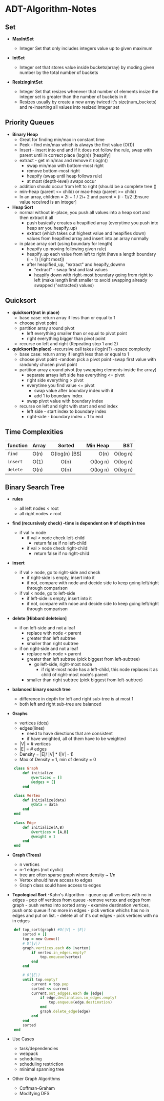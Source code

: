 # ADT-Algorithm-Notes

## Set

- **MaxIntSet**
    - Integer Set that only includes integers value up to given maximum

- **IntSet**
    - Integer set that stores value inside buckets(array) by moding given number by the total number of buckets
- **ResizingIntSet**
    - Integer Set that resizes whenever that number of elements insize the integer set is greater than the number of buckets in it
    - Resizes usually by create a new array twiced it's size(num_buckets) and re-inserting all values into resized Integer set


## Priority Queues
- **Binary Heap**
    - Great for finding min/max in constant time
    - Peek - find min/max which is always the first value (O(1))
    - Insert - insert into end and if it does not follow the rule, swap with parent until in correct place (log(n)) [heapify]
    - extract - get min/max and remove it (log(n))
        - swap min/max with bottom-most right
        - remove bottom-most right
        - heapify (swap until heap follows rule) 
        - at most (depth-level) swaps occur 
    - addition should occur from left to right (should be a complete tree ()
    - min-heap (parent <= child) or max-heap (parent >=  child)
    - In an array, children = 2i + 1 / 2i+ 2 and parent = (i - 1)/2 [Ensure value received is an integer]
- **Heap Sort**
    - normal without in-place, you push all values into a heap sort and then extract it all
        - push basically creates a heapified array (everytime you push into heap arr you heapify_up)
        - extract (which takes out highest value and heapifies down) values from heapified array and insert into an array normally
    - in place array sort (using boundary for length)
        - heapify up moving following given rule)
        - heapify_up each value from left to right (have a length boundary (i + 1) [right most])
        - after heapified_up, "extract" and heapify_dowmn
            - "extract" - swap first and last values
            - heapify down with right-most boundary going from right to left (make length limit smaller to avoid swapping already swapped ("extracted) values)

## Quicksort
-   **quicksort(not in place)**
    - base case: return array if less than or equal to 1
    - choose pivot point
    - partition array around pivot
        - left everything  smaller than or equal to pivot point
        - right everything bigger than pivot point
    - recurse on left and right (Repeating step 1 and 2)
- **quicksort(in place)**
    -recursive call takes (log(n)?) -space complexity
    - base case: return array if length less than or equal to 1
    - choose pivot point
        -random pick a pivot point
        -swap first value with randomly chosen pivot point
    - partition array around pivot (by swapping elements inside the array)
        - separate arrays left side has everything <= pivot
        - right side everything > pivot
        - everytime you find value <= pivot
            - swap value after boundary index with it
            - add 1 to boundary index
        - swap pivot value with boundary index
    - recurse on left and right with start and end index
        - left side - start index to boundary index
        - right-side - boundary index + 1 to end

## Time Complexities

|function | **Array**       | **Sorted**          | **Min Heap** | **BST**|
| ------------- | ------------- |:-------------:| -----:|-----:|
| `find` |  O(n)  | O(log(n) [BS]| O(n) | O(log n)|
|`insert` | O(1)    | O(n)     |  O(log n) | O(log n)|
|`delete` | O(n) | O(n)     |    O(log n)| O(log n)

## Binary Search Tree
- **rules**
    - all left nodes < root
    - all right nodes > root
- **find (recursively check) -time is dependent on # of depth in tree**
    - if val != node
        - if val < node check left-child
            - return false if no left-child
        - if val > node check right-child
            - return false if no right-child
- **insert**
    - if val > node, go to right-side and check
        - if right-side is empty, insert into it
        - if not, compare with node and decide side to keep going left/right through comparison
    - if val < node, go to left-side
        - if left-side is empty, insert into it
        - if not, compare with ndoe and decide side to keep going left/right through comparison
- **delete [Hibbard deleteion]**
    - if on left-side and not a leaf
        - replace with node < parent
        - greater than left subtree
        - smaller than right subtree 
    - if on right-side and not a leaf
        - replace with node > parent
        - greater than left subtree (pick biggest from left-subtree)
            - go left-side, right-most node
                - if right-most node has a left-child, this node replaces it as child of right-most node's parent
        - smaller than right subtree (pick biggest from left-subtree)
- **balanced binary search tree**
    - difference in depth for left and right sub-tree is at most 1
    - both left and right sub-tree are balanced

- **Graphs**
    - vertices (dots)
    - edges(lines)
        - need to have directions that are consistent
        - if have weighted, all of them have to be weighted
   - |V| = # vertices
   - |E| = # edges
   - Density = |E|/ |V| * (|V| - 1)
   - Max of Density = 1, min of density = 0

```ruby
    class Graph
        def initialize
            @vertices = []
            @edges = []
        end

    class Vertex
        def initialize(data)
            @data = data
        end
    end
    
    class Edge
        def initialize(A,B)
            @vertices = [A,B]
            @weight = 1
        end
    end
```

- **Graph (Trees)**
    - n vertices
    - n-1 edges (not cyclic)
    - tree are often sparse graph where density ~ 1/n
    - Vertex should have access to edges
    - Graph class sould have access to edges

- **Topological Sort**
    -Kahn's Algorithm
        - queue up all vertices with no in edges
        - pop off vertices from queue
            -remove vertex and edges from graph
            - push vertex into sorted array
            - examine destination vertices, push onto queue if no more in edges
        - pick vertice whichs has no in edges and put on list.
        - delete all of it's out edges
        - pick vertices with no in edges
```ruby
    def top_sort(graph) #O(|V| + |E|)
        sorted = []
        top = new Queue()
        # O(|v|)
        graph.vertices.each do |vertex|
            if vertex.in_edges.empty?
                top.enqueue(vertex)
            end
        end

        # O(|E|)
        until top.empty?
            current = top.pop
            sorted << current
            current.out_edgges.each do |edge|
                if edge.destination.in_edges.empty?
                    top.enqueue(edge.destination)
                end
                graph.delete_edge(edge)
            end
        end
        sorted
    end
```
    
-  Use Cases
    - task/dependencies
    - webpack
    - scheduling
    - scheduling restriction
    - minimal spanning tree

- Other Graph Algorithms
    - Coffman-Graham 
    - Modifying DFS